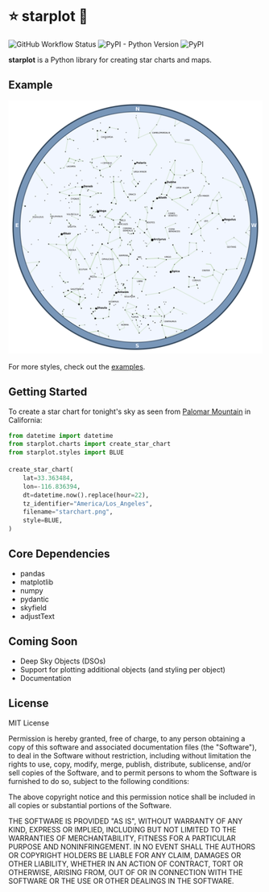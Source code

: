 # ⭐ starplot 💫
![GitHub Workflow Status](https://img.shields.io/github/actions/workflow/status/steveberardi/starplot/test.yml?style=for-the-badge)
![PyPI - Python Version](https://img.shields.io/pypi/pyversions/starplot?style=for-the-badge)
![PyPI](https://img.shields.io/pypi/v/starplot?style=for-the-badge)

**starplot** is a Python library for creating star charts and maps.

## Example
![Example](https://raw.githubusercontent.com/steveberardi/starplot/main/examples/starchart-blue.png)

For more styles, check out the [examples](examples/).

## Getting Started

To create a star chart for tonight's sky as seen from [Palomar Mountain](https://en.wikipedia.org/wiki/Palomar_Mountain) in California:

```python
from datetime import datetime
from starplot.charts import create_star_chart
from starplot.styles import BLUE

create_star_chart(
    lat=33.363484, 
    lon=-116.836394,
    dt=datetime.now().replace(hour=22),
    tz_identifier="America/Los_Angeles", 
    filename="starchart.png",
    style=BLUE,
)
```

## Core Dependencies

- pandas
- matplotlib
- numpy
- pydantic
- skyfield
- adjustText

## Coming Soon

- Deep Sky Objects (DSOs)
- Support for plotting additional objects (and styling per object)
- Documentation

## License
MIT License

Permission is hereby granted, free of charge, to any person obtaining a copy
of this software and associated documentation files (the "Software"), to deal
in the Software without restriction, including without limitation the rights
to use, copy, modify, merge, publish, distribute, sublicense, and/or sell
copies of the Software, and to permit persons to whom the Software is
furnished to do so, subject to the following conditions:

The above copyright notice and this permission notice shall be included in all
copies or substantial portions of the Software.

THE SOFTWARE IS PROVIDED "AS IS", WITHOUT WARRANTY OF ANY KIND, EXPRESS OR
IMPLIED, INCLUDING BUT NOT LIMITED TO THE WARRANTIES OF MERCHANTABILITY,
FITNESS FOR A PARTICULAR PURPOSE AND NONINFRINGEMENT. IN NO EVENT SHALL THE
AUTHORS OR COPYRIGHT HOLDERS BE LIABLE FOR ANY CLAIM, DAMAGES OR OTHER
LIABILITY, WHETHER IN AN ACTION OF CONTRACT, TORT OR OTHERWISE, ARISING FROM,
OUT OF OR IN CONNECTION WITH THE SOFTWARE OR THE USE OR OTHER DEALINGS IN THE
SOFTWARE.

